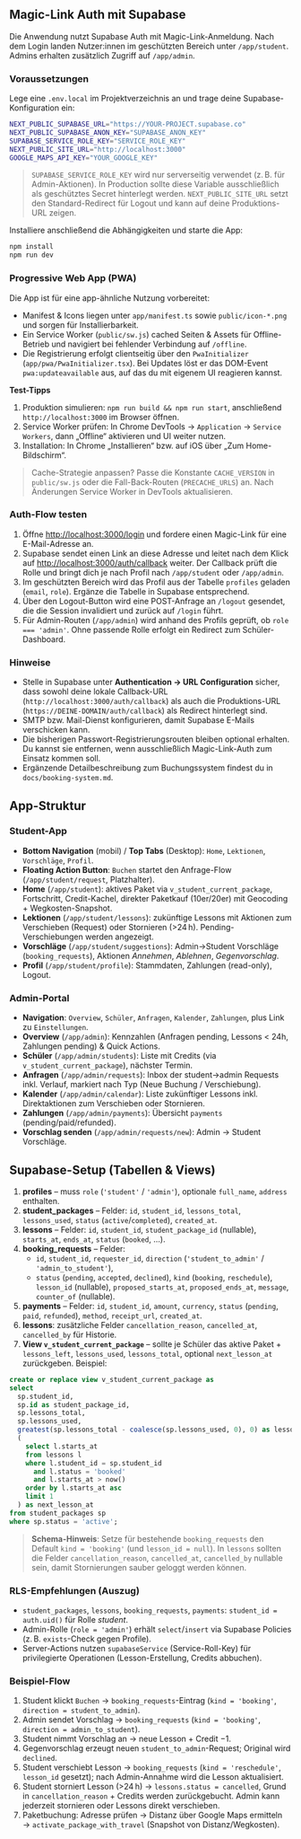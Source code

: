## Magic-Link Auth mit Supabase

Die Anwendung nutzt Supabase Auth mit Magic-Link-Anmeldung. Nach dem Login landen Nutzer:innen im geschützten Bereich unter `/app/student`. Admins erhalten zusätzlich Zugriff auf `/app/admin`.

### Voraussetzungen

Lege eine `.env.local` im Projektverzeichnis an und trage deine Supabase-Konfiguration ein:

```bash
NEXT_PUBLIC_SUPABASE_URL="https://YOUR-PROJECT.supabase.co"
NEXT_PUBLIC_SUPABASE_ANON_KEY="SUPABASE_ANON_KEY"
SUPABASE_SERVICE_ROLE_KEY="SERVICE_ROLE_KEY"
NEXT_PUBLIC_SITE_URL="http://localhost:3000"
GOOGLE_MAPS_API_KEY="YOUR_GOOGLE_KEY"
```

> `SUPABASE_SERVICE_ROLE_KEY` wird nur serverseitig verwendet (z. B. für Admin-Aktionen). In Production sollte diese Variable ausschließlich als geschütztes Secret hinterlegt werden. `NEXT_PUBLIC_SITE_URL` setzt den Standard-Redirect für Logout und kann auf deine Produktions-URL zeigen.

Installiere anschließend die Abhängigkeiten und starte die App:

```bash
npm install
npm run dev
```

### Progressive Web App (PWA)

Die App ist für eine app-ähnliche Nutzung vorbereitet:

- Manifest & Icons liegen unter `app/manifest.ts` sowie `public/icon-*.png` und sorgen für Installierbarkeit.
- Ein Service Worker (`public/sw.js`) cached Seiten & Assets für Offline-Betrieb und navigiert bei fehlender Verbindung auf `/offline`.
- Die Registrierung erfolgt clientseitig über den `PwaInitializer` (`app/pwa/PwaInitializer.tsx`). Bei Updates löst er das DOM-Event `pwa:updateavailable` aus, auf das du mit eigenem UI reagieren kannst.

**Test-Tipps**

1. Produktion simulieren: `npm run build && npm run start`, anschließend `http://localhost:3000` im Browser öffnen.
2. Service Worker prüfen: In Chrome DevTools → `Application` → `Service Workers`, dann „Offline“ aktivieren und UI weiter nutzen.
3. Installation: In Chrome „Installieren“ bzw. auf iOS über „Zum Home-Bildschirm“.

> Cache-Strategie anpassen? Passe die Konstante `CACHE_VERSION` in `public/sw.js` oder die Fall-Back-Routen (`PRECACHE_URLS`) an. Nach Änderungen Service Worker in DevTools aktualisieren.

### Auth-Flow testen

1. Öffne [http://localhost:3000/login](http://localhost:3000/login) und fordere einen Magic-Link für eine E-Mail-Adresse an.  
2. Supabase sendet einen Link an diese Adresse und leitet nach dem Klick auf [http://localhost:3000/auth/callback](http://localhost:3000/auth/callback) weiter. Der Callback prüft die Rolle und bringt dich je nach Profil nach `/app/student` oder `/app/admin`.  
3. Im geschützten Bereich wird das Profil aus der Tabelle `profiles` geladen (`email`, `role`). Ergänze die Tabelle in Supabase entsprechend.  
4. Über den Logout-Button wird eine POST-Anfrage an `/logout` gesendet, die die Session invalidiert und zurück auf `/login` führt.  
5. Für Admin-Routen (`/app/admin`) wird anhand des Profils geprüft, ob `role === 'admin'`. Ohne passende Rolle erfolgt ein Redirect zum Schüler-Dashboard.

### Hinweise

- Stelle in Supabase unter **Authentication → URL Configuration** sicher, dass sowohl deine lokale Callback-URL (`http://localhost:3000/auth/callback`) als auch die Produktions-URL (`https://DEINE-DOMAIN/auth/callback`) als Redirect hinterlegt sind.  
- SMTP bzw. Mail-Dienst konfigurieren, damit Supabase E-Mails verschicken kann.  
- Die bisherigen Passwort-Registrierungsrouten bleiben optional erhalten. Du kannst sie entfernen, wenn ausschließlich Magic-Link-Auth zum Einsatz kommen soll.
- Ergänzende Detailbeschreibung zum Buchungssystem findest du in `docs/booking-system.md`.

## App-Struktur

### Student-App

- **Bottom Navigation** (mobil) / **Top Tabs** (Desktop): `Home`, `Lektionen`, `Vorschläge`, `Profil`.  
- **Floating Action Button**: `Buchen` startet den Anfrage-Flow (`/app/student/request`, Platzhalter).  
- **Home** (`/app/student`): aktives Paket via `v_student_current_package`, Fortschritt, Credit-Kachel, direkter Paketkauf (10er/20er) mit Geocoding + Wegkosten-Snapshot.  
- **Lektionen** (`/app/student/lessons`): zukünftige Lessons mit Aktionen zum Verschieben (Request) oder Stornieren (>24 h). Pending-Verschiebungen werden angezeigt.  
- **Vorschläge** (`/app/student/suggestions`): Admin→Student Vorschläge (`booking_requests`), Aktionen *Annehmen*, *Ablehnen*, *Gegenvorschlag*.  
- **Profil** (`/app/student/profile`): Stammdaten, Zahlungen (read-only), Logout.

### Admin-Portal

- **Navigation**: `Overview`, `Schüler`, `Anfragen`, `Kalender`, `Zahlungen`, plus Link zu `Einstellungen`.  
- **Overview** (`/app/admin`): Kennzahlen (Anfragen pending, Lessons < 24h, Zahlungen pending) & Quick Actions.  
- **Schüler** (`/app/admin/students`): Liste mit Credits (via `v_student_current_package`), nächster Termin.  
- **Anfragen** (`/app/admin/requests`): Inbox der student→admin Requests inkl. Verlauf, markiert nach Typ (Neue Buchung / Verschiebung).  
- **Kalender** (`/app/admin/calendar`): Liste zukünftiger Lessons inkl. Direktaktionen zum Verschieben oder Stornieren.  
- **Zahlungen** (`/app/admin/payments`): Übersicht `payments` (pending/paid/refunded).  
- **Vorschlag senden** (`/app/admin/requests/new`): Admin → Student Vorschläge.

## Supabase-Setup (Tabellen & Views)

1. **profiles** – muss `role` (`'student'` / `'admin'`), optionale `full_name`, `address` enthalten.  
2. **student_packages** – Felder: `id`, `student_id`, `lessons_total`, `lessons_used`, `status` (`active`/`completed`), `created_at`.  
3. **lessons** – Felder: `id`, `student_id`, `student_package_id` (nullable), `starts_at`, `ends_at`, `status` (`booked`, …).  
4. **booking_requests** – Felder:  
   - `id`, `student_id`, `requester_id`, `direction` (`'student_to_admin'` / `'admin_to_student'`),  
   - `status` (`pending`, `accepted`, `declined`), `kind` (`booking`, `reschedule`), `lesson_id` (nullable), `proposed_starts_at`, `proposed_ends_at`, `message`, `counter_of` (nullable).  
5. **payments** – Felder: `id`, `student_id`, `amount`, `currency`, `status` (`pending`, `paid`, `refunded`), `method`, `receipt_url`, `created_at`.  
6. **lessons**: zusätzliche Felder `cancellation_reason`, `cancelled_at`, `cancelled_by` für Historie.  
7. **View `v_student_current_package`** – sollte je Schüler das aktive Paket + `lessons_left`, `lessons_used`, `lessons_total`, optional `next_lesson_at` zurückgeben. Beispiel:

```sql
create or replace view v_student_current_package as
select
  sp.student_id,
  sp.id as student_package_id,
  sp.lessons_total,
  sp.lessons_used,
  greatest(sp.lessons_total - coalesce(sp.lessons_used, 0), 0) as lessons_left,
  (
    select l.starts_at
    from lessons l
    where l.student_id = sp.student_id
      and l.status = 'booked'
      and l.starts_at > now()
    order by l.starts_at asc
    limit 1
  ) as next_lesson_at
from student_packages sp
where sp.status = 'active';
```

> **Schema-Hinweis**: Setze für bestehende `booking_requests` den Default `kind = 'booking'` (und `lesson_id = null`). In `lessons` sollten die Felder `cancellation_reason`, `cancelled_at`, `cancelled_by` nullable sein, damit Stornierungen sauber geloggt werden können.

### RLS-Empfehlungen (Auszug)

- `student_packages`, `lessons`, `booking_requests`, `payments`: `student_id = auth.uid()` für Rolle *student*.  
- Admin-Rolle (`role = 'admin'`) erhält `select`/`insert` via Supabase Policies (z. B. `exists`-Check gegen Profile).  
- Server-Actions nutzen `supabaseService` (Service-Roll-Key) für privilegierte Operationen (Lesson-Erstellung, Credits abbuchen).

### Beispiel-Flow

1. Student klickt `Buchen` → `booking_requests`-Eintrag (`kind = 'booking'`, `direction = student_to_admin`).  
2. Admin sendet Vorschlag → `booking_requests` (`kind = 'booking'`, `direction = admin_to_student`).  
3. Student nimmt Vorschlag an → neue Lesson + Credit −1.  
4. Gegenvorschlag erzeugt neuen `student_to_admin`-Request; Original wird `declined`.  
5. Student verschiebt Lesson → `booking_requests` (`kind = 'reschedule'`, `lesson_id` gesetzt); nach Admin-Annahme wird die Lesson aktualisiert.  
6. Student storniert Lesson (>24 h) → `lessons.status = cancelled`, Grund in `cancellation_reason` + Credits werden zurückgebucht. Admin kann jederzeit stornieren oder Lessons direkt verschieben.  
7. Paketbuchung: Adresse prüfen → Distanz über Google Maps ermitteln → `activate_package_with_travel` (Snapshot von Distanz/Wegkosten).  
